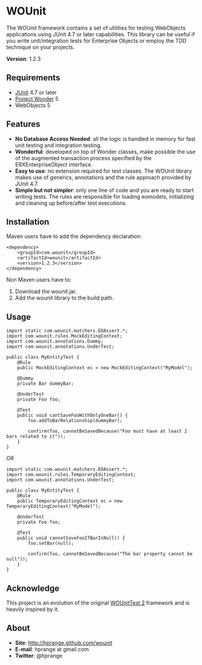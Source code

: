 WOUnit
======

The WOUnit framework contains a set of utilities for testing WebObjects
applications using JUnit 4.7 or later capabilities. This library can be
useful if you write unit/integration tests for Enterprise Objects or
employ the TDD technique on your projects.

**Version**: 1.2.3

Requirements
------------

* [JUnit](http://www.junit.org/) 4.7 or later
* [Project Wonder](http://wiki.objectstyle.org/confluence/display/WONDER/Home) 5
* WebObjects 5

Features
--------

* **No Database Access Needed**: all the logic is handled in memory for fast unit testing
and integration testing.
* **Wonderful**: developed on top of Wonder classes, make possible the use of the augmented
transaction process specified by the ERXEnterpriseObject interface.
* **Easy to use**: no extension required for test classes. The WOUnit library makes use of
generics, annotations and the rule approach provided by JUnit 4.7.
* **Simple but not simpler**: only one line of code and you are ready to start writing tests.
The rules are responsible for loading eomodels, initializing and cleaning up before/after
test executions.

Installation
------------

Maven users have to add the dependency declaration:

	<dependency>
		<groupId>com.wounit</groupId>
		<artifactId>wounit</artifactId>
		<version>1.2.3</version>
	</dependency>

Non Maven users have to:

1. Download the wounit.jar.
2. Add the wounit library to the build path.

Usage
-----

	import static com.wounit.matchers.EOAssert.*;
	import com.wounit.rules.MockEditingContext;
	import com.wounit.annotations.Dummy;
    import com.wounit.annotations.UnderTest;

	public class MyEntityTest {
		@Rule
		public MockEditingContext ec = new MockEditingContext("MyModel");

		@Dummy
		private Bar dummyBar;

		@UnderTest
		private Foo foo;

		@Test
		public void cantSaveFooWithOnlyOneBar() {
			foo.addToBarRelationship(dummyBar);

			confirm(foo, cannotBeSavedBecause("Foo must have at least 2 bars related to it"));
		}
	}

OR

	import static com.wounit.matchers.EOAssert.*;
	import com.wounit.rules.TemporaryEditingContext;
	import com.wounit.annotations.UnderTest;

	public class MyEntityTest {
		@Rule
		public TemporaryEditingContext ec = new TemporaryEditingContext("MyModel");

		@UnderTest
		private Foo foo;

		@Test
		public void cannotSaveFooIfBarIsNull() {
			foo.setBar(null);

			confirm(foo, cannotBeSavedBecause("The bar property cannot be null"));
		}
	}

Acknowledge
-----------

This project is an evolution of the original [WOUnitTest 2](http://wounittest.sourceforge.net/)
framework and is heavily inspired by it.

About
-----

* **Site**: http://hprange.github.com/wounit
* **E-mail**: hprange at gmail.com
* **Twitter**: @hprange